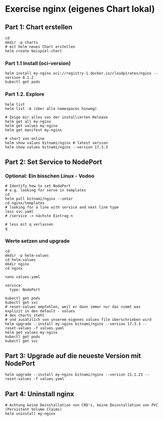 # Exercise nginx (eigenes Chart lokal)

## Part 1: Chart erstellen 

```
cd
mkdir -p charts
# mit helm neues Chart erstellen
helm create beispiel-chart
``` 


### Part 1.1 Install (oci-version)

```
helm install my-nginx oci://registry-1.docker.io/cloudpirates/nginx --version 0.1.2
kubectl get pods 
```

### Part 1.2. Explore 

```
helm list
helm list -A (über alle namespaces hinweg)
```

```
# Zeige mir alles von der installierten Release 
helm get all my-nginx 
helm get values my-nginx 
helm get manifest my-nginx
```

```
# chart von online
helm show values bitnami/nginx # latest version 
helm show values bitnami/nginx --version 17.3.3

```


## Part 2: Set Service to NodePort 

### Optional: Ein bisschen Linux - Vodoo 

```
# Identify how to set NodePort
# e.g. looking for serve in templates
cd
helm pull bitnami/nginx --untar
cd nginx/templates
# looking for a line with service and next line type
less svc.yaml
# /service -> nächste Eintrag n 
```

```
# less mit q verlassen
q
```

### Werte setzen und upgrade 

```
cd 
mkdir -p helm-values
cd helm-values
mkdir nginx
cd nginx
```

```
nano values.yaml
```

```
service:
  type: NodePort
```

```
kubectl get pods
kubectl get svc
# reset-values empfohlen, weil er dann immer nur das nimmt was explizit in den default - values
# des charts steht
# und zusätzlich von unserem eigenes values file überschrieben wird 
helm upgrade --install my-nginx bitnami/nginx --version 17.3.3 --reset-values -f values.yaml
helm get values my-nginx 
kubectl get pods
kubectl get svc 
```

## Part 3: Upgrade auf die neueste Version mit NodePort 


```
helm upgrade --install my-nginx bitnami/nginx --version 21.1.23 --reset-values -f values.yaml
```

## Part 4: Uninstall nginx 

```
# Achtung keine Deinstallation von CRD's, keine Deinstallation von PVC (Persistent Volume Claims) 
helm uninstall my-nginx 
```
